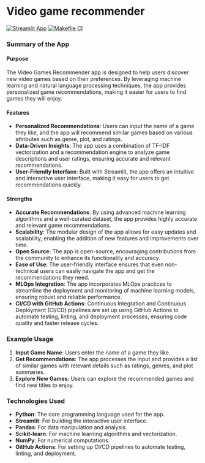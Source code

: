# Video game recommender

[![Streamlit App](https://static.streamlit.io/badges/streamlit_badge_black_white.svg)](https://tspgreedy.streamlit.app/) [![Makefile CI](https://github.com/thibtd/video-games-recommender/actions/workflows/MakefileCI.yml/badge.svg)](https://github.com/thibtd/video-games-recommender/actions/workflows/MakefileCI.yml)


### Summary of the App

#### Purpose
The Video Games Recommender app is designed to help users discover new video games based on their preferences. By leveraging machine learning and natural language processing techniques, the app provides personalized game recommendations, making it easier for users to find games they will enjoy.

#### Features
- **Personalized Recommendations**: Users can input the name of a game they like, and the app will recommend similar games based on various attributes such as genre, plot, and ratings.
- **Data-Driven Insights**: The app uses a combination of TF-IDF vectorization and a recommendation engine to analyze game descriptions and user ratings, ensuring accurate and relevant recommendations.
- **User-Friendly Interface**: Built with Streamlit, the app offers an intuitive and interactive user interface, making it easy for users to get recommendations quickly.

#### Strengths
- **Accurate Recommendations**: By using advanced machine learning algorithms and a well-curated dataset, the app provides highly accurate and relevant game recommendations.
- **Scalability**: The modular design of the app allows for easy updates and scalability, enabling the addition of new features and improvements over time.
- **Open Source**: The app is open-source, encouraging contributions from the community to enhance its functionality and accuracy.
- **Ease of Use**: The user-friendly interface ensures that even non-technical users can easily navigate the app and get the recommendations they need.
- **MLOps Integration**: The app incorporates MLOps practices to streamline the deployment and monitoring of machine learning models, ensuring robust and reliable performance.
- **CI/CD with GitHub Actions**: Continuous Integration and Continuous Deployment (CI/CD) pipelines are set up using GitHub Actions to automate testing, linting, and deployment processes, ensuring code quality and faster release cycles.

### Example Usage
1. **Input Game Name**: Users enter the name of a game they like.
2. **Get Recommendations**: The app processes the input and provides a list of similar games with relevant details such as ratings, genres, and plot summaries.
3. **Explore New Games**: Users can explore the recommended games and find new titles to enjoy.

### Technologies Used
- **Python**: The core programming language used for the app.
- **Streamlit**: For building the interactive user interface.
- **Pandas**: For data manipulation and analysis.
- **Scikit-learn**: For machine learning algorithms and vectorization.
- **NumPy**: For numerical computations.
- **GitHub Actions**: For setting up CI/CD pipelines to automate testing, linting, and deployment.
